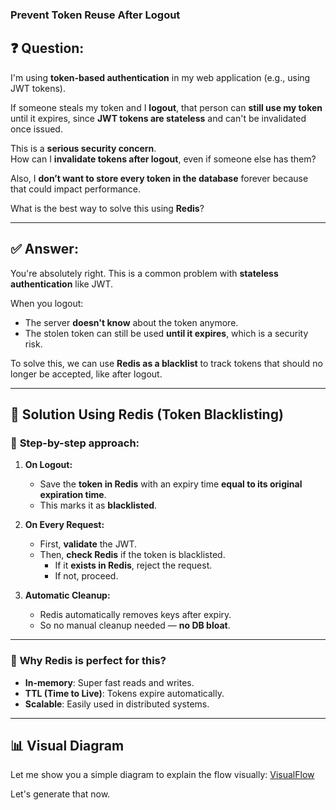 
### Prevent Token Reuse After Logout
## ❓ **Question:**

I'm using **token-based authentication** in my web application (e.g., using JWT tokens).  

If someone steals my token and I **logout**, that person can **still use my token** until it expires, since **JWT tokens are stateless** and can't be invalidated once issued.

This is a **serious security concern**.  
How can I **invalidate tokens after logout**, even if someone else has them?

Also, I **don’t want to store every token in the database** forever because that could impact performance.  

What is the best way to solve this using **Redis**?

---

## ✅ **Answer:**

You're absolutely right. This is a common problem with **stateless authentication** like JWT.

When you logout:
- The server **doesn't know** about the token anymore.
- The stolen token can still be used **until it expires**, which is a security risk.

To solve this, we can use **Redis as a blacklist** to track tokens that should no longer be accepted, like after logout.

---

## 🧠 **Solution Using Redis (Token Blacklisting)**

### 🔐 **Step-by-step approach**:

1. **On Logout:**
   - Save the **token in Redis** with an expiry time **equal to its original expiration time**.
   - This marks it as **blacklisted**.

2. **On Every Request:**
   - First, **validate** the JWT.
   - Then, **check Redis** if the token is blacklisted.
     - If it **exists in Redis**, reject the request.
     - If not, proceed.

3. **Automatic Cleanup:**
   - Redis automatically removes keys after expiry.
   - So no manual cleanup needed — **no DB bloat**.

---

### 🔁 **Why Redis is perfect for this?**
- **In-memory**: Super fast reads and writes.
- **TTL (Time to Live)**: Tokens expire automatically.
- **Scalable**: Easily used in distributed systems.

---

## 📊 Visual Diagram

Let me show you a simple diagram to explain the flow visually:
[VisualFlow](https://github.com/Harsh5225/backend-learnings/blob/main/images/Flowcontroltoken.png)

Let's generate that now.
